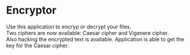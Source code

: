 # Encryptor
Use this application to encryp or decrypt your files. <br />
Two ciphers are now available: Caesar cipher and Vigenere cipher. <br />
Also hacking the encrypted text is available. Application is able to get the key for the Caesar cipher.
